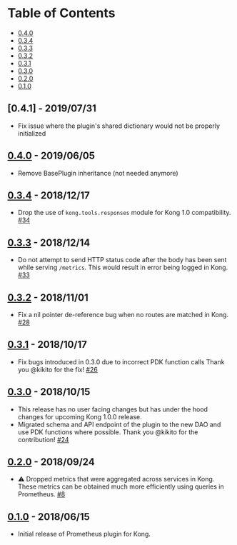 # Table of Contents

- [0.4.0](#040---20190605)
- [0.3.4](#034---20181217)
- [0.3.3](#033---20181214)
- [0.3.2](#032---20181101)
- [0.3.1](#031---20181017)
- [0.3.0](#030---20181015)
- [0.2.0](#020---20180924)
- [0.1.0](#010---20180615)

##  [0.4.1] - 2019/07/31

- Fix issue where the plugin's shared dictionary would not be properly
initialized

##  [0.4.0] - 2019/06/05

- Remove BasePlugin inheritance (not needed anymore)

##  [0.3.4] - 2018/12/17

- Drop the use of `kong.tools.responses` module for
  Kong 1.0 compatibility.
  [#34](https://github.com/Kong/kong-plugin-prometheus/pull/34)

##  [0.3.3] - 2018/12/14

- Do not attempt to send HTTP status code after the body has been sent
  while serving `/metrics`. This would result in error being logged in Kong.
  [#33](https://github.com/Kong/kong-plugin-prometheus/pull/33)

##  [0.3.2] - 2018/11/01

- Fix a nil pointer de-reference bug when no routes are matched in Kong.
  [#28](https://github.com/Kong/kong-plugin-prometheus/pull/28)

##  [0.3.1] - 2018/10/17

- Fix bugs introduced in 0.3.0 due to incorrect PDK function calls
  Thank you @kikito for the fix!
  [#26](https://github.com/Kong/kong-plugin-prometheus/pull/26)

##  [0.3.0] - 2018/10/15

- This release has no user facing changes but has under the hood
  changes for upcoming Kong 1.0.0 release.
- Migrated schema and API endpoint of the plugin to the new DAO and
  use PDK functions where possible.
  Thank you @kikito for the contribution!
  [#24](https://github.com/Kong/kong-plugin-prometheus/pull/24)

##  [0.2.0] - 2018/09/24

- :warning: Dropped metrics that were aggregated across services in Kong.
  These metrics can be obtained much more efficiently using queries in Prometheus.
  [#8](https://github.com/Kong/kong-plugin-prometheus/pull/8)

##  [0.1.0] - 2018/06/15

- Initial release of Prometheus plugin for Kong.

[0.4.0]: https://github.com/Kong/kong-plugin-prometheus/compare/0.3.4...0.4.0
[0.3.4]: https://github.com/Kong/kong-plugin-prometheus/compare/0.3.3...0.3.4
[0.3.3]: https://github.com/Kong/kong-plugin-prometheus/compare/0.3.2...0.3.3
[0.3.2]: https://github.com/Kong/kong-plugin-prometheus/compare/0.3.1...0.3.2
[0.3.1]: https://github.com/Kong/kong-plugin-prometheus/compare/0.3.0...0.3.1
[0.3.0]: https://github.com/Kong/kong-plugin-prometheus/compare/0.2.0...0.3.0
[0.2.0]: https://github.com/Kong/kong-plugin-prometheus/compare/0.1.0...0.2.0
[0.1.0]: https://github.com/Kong/kong-plugin-prometheus/commit/dc81ea15bd2b331beb8f59176e3ce0fd9007ec03
